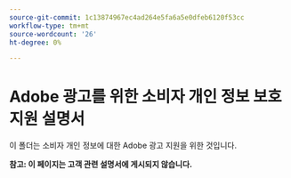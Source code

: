 ```yaml
---
source-git-commit: 1c13874967ec4ad264e5fa6a5e0dfeb6120f53cc
workflow-type: tm+mt
source-wordcount: '26'
ht-degree: 0%

---
```

# Adobe 광고를 위한 소비자 개인 정보 보호 지원 설명서

이 폴더는 소비자 개인 정보에 대한 Adobe 광고 지원을 위한 것입니다.

**참고: 이 페이지는 고객 관련 설명서에 게시되지 않습니다.**

